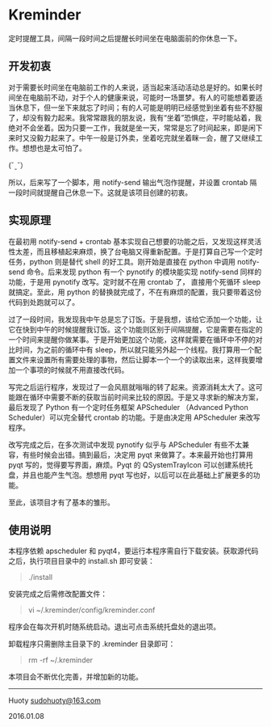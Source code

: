 Kreminder
=========

定时提醒工具，间隔一段时间之后提醒长时间坐在电脑面前的你休息一下。

## 开发初衷

对于需要长时间坐在电脑前工作的人来说，适当起来活动活动总是好的。如果长时间坐在电脑前不动，对于个人的健康来说，可能时一场噩梦。有人的可能想着要适当休息下，但一坐下来就忘了时间；有的人可能是明明已经感觉到坐着有些不舒服了，却没有毅力起来。我常常跟我的朋友说，我有“坐着”恐惧症，平时能站着，我绝对不会坐着。因为只要一工作，我就是坐一天，常常是忘了时间起来，即是闲下来时又没毅力起来了。中午一般是订外卖，坐着吃完就坐着眯一会，醒了又继续工作。想想也是太可怕了。

(ˇˍˇ）

所以，后来写了一个脚本，用 notify-send 输出气泡作提醒，并设置 crontab 隔一段时间就提醒自己休息一下。这就是该项目创建的初衷。

## 实现原理

在最初用 notify-send + crontab 基本实现自己想要的功能之后，又发现这样灵活性太差，而且移植起来麻烦，换了台电脑又得重新配置。于是打算自己写一个定时任务，python 则是替代 shell 的好工具。刚开始是直接在 python 中调用 notify-send 命令。后来发现 python 有一个 pynotify 的模块能实现 notify-send 同样的功能，于是用 pynotify 改写。定时就不在用 crontab 了， 直接用个死循环 sleep 就搞定。至此，用 python 的替换就完成了，不在有麻烦的配置，我只要带着这份代码到处跑就可以了。

过了一段时间，我发现我中午总是忘了订饭。于是我想，该给它添加一个功能，让它在快到中午的时候提醒我订饭。这个功能则区别于间隔提醒，它是需要在指定的一个时间来提醒你做某事。于是开始更加这个功能，这样就需要在循环中不停的对比时间，为之前的循环中有 sleep，所以就只能另外起一个线程。我打算用一个配置文件来设置所有需要处理的事物，然后让脚本一个一个的读取出来，这样我要增加一个事项的时候就不用直接改代码。

写完之后运行程序，发现过了一会风扇就嗡嗡的转了起来。资源消耗太大了。这可能跟在循环中需要不断的获取当前时间来比较的原因。于是又寻求新的解决方案，最后发现了 Python 有一个定时任务框架 APScheduler （Advanced Python Scheduler）可以完全替代 crontab 的功能。于是由决定用 APScheduler 来改写程序。

改写完成之后，在多次测试中发现 pynotify 似乎与 APScheduler 有些不太兼容，有些时候会出错。搞到最后，决定用 pyqt 来做算了。本来最开始也打算用 pyqt 写的，觉得要写界面，麻烦。Pyqt 的 QSystemTrayIcon 可以创建系统托盘，并且也能产生气泡。想想用 pyqt 写也好，以后可以在此基础上扩展更多的功能。

至此，该项目才有了基本的雏形。

## 使用说明

本程序依赖 apscheduler 和 pyqt4，要运行本程序需自行下载安装。获取源代码之后，执行项目目录中的 install.sh 即可安装：

> ./install

安装完成之后需修改配置文件：

> vi ~/.kreminder/config/kreminder.conf

程序会在每次开机时随系统启动。退出可点击系统托盘处的退出项。

卸载程序只需删除主目录下的 .kreminder 目录即可：

> rm -rf ~/.kreminder

本项目会不断优化完善，并增加新的功能。


-------------------------
Huoty <sudohuoty@163.com>

2016.01.08
